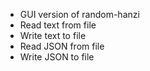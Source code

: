 - GUI version of random-hanzi
- Read text from file
- Write text to file
- Read JSON from file
- Write JSON to file
